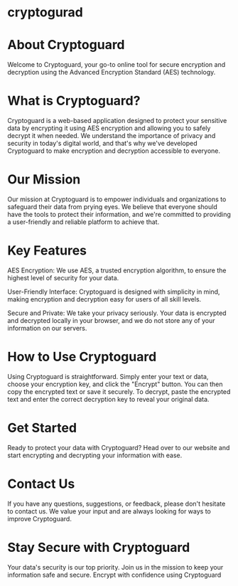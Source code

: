 # cryptogurad
# About Cryptoguard
Welcome to Cryptoguard, your go-to online tool for secure encryption and decryption using the Advanced Encryption Standard (AES) technology.

# What is Cryptoguard?
Cryptoguard is a web-based application designed to protect your sensitive data by encrypting it using AES encryption and allowing you to safely decrypt it when needed. We understand the importance of privacy and security in today's digital world, and that's why we've developed Cryptoguard to make encryption and decryption accessible to everyone.

# Our Mission
Our mission at Cryptoguard is to empower individuals and organizations to safeguard their data from prying eyes. We believe that everyone should have the tools to protect their information, and we're committed to providing a user-friendly and reliable platform to achieve that.

# Key Features
AES Encryption: We use AES, a trusted encryption algorithm, to ensure the highest level of security for your data.

User-Friendly Interface: Cryptoguard is designed with simplicity in mind, making encryption and decryption easy for users of all skill levels.

Secure and Private: We take your privacy seriously. Your data is encrypted and decrypted locally in your browser, and we do not store any of your information on our servers.

# How to Use Cryptoguard
Using Cryptoguard is straightforward. Simply enter your text or data, choose your encryption key, and click the "Encrypt" button. You can then copy the encrypted text or save it securely. To decrypt, paste the encrypted text and enter the correct decryption key to reveal your original data.

# Get Started
Ready to protect your data with Cryptoguard? Head over to our website and start encrypting and decrypting your information with ease.

# Contact Us
If you have any questions, suggestions, or feedback, please don't hesitate to contact us. We value your input and are always looking for ways to improve Cryptoguard.

# Stay Secure with Cryptoguard
Your data's security is our top priority. Join us in the mission to keep your information safe and secure. Encrypt with confidence using Cryptoguard

